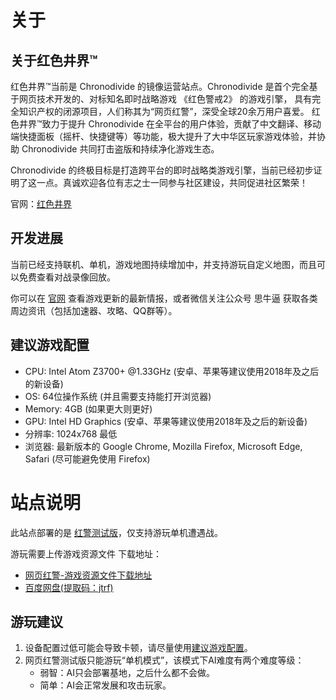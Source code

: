 
# 关于
## 关于红色井界™
红色井界™当前是 Chronodivide 的镜像运营站点。Chronodivide 是首个完全基于网页技术开发的、对标知名即时战略游戏 《红色警戒2》 的游戏引擎， 具有完全知识产权的闭源项目，人们称其为“网页红警”，深受全球20余万用户喜爱。 红色井界™致力于提升 Chronodivide 在全平台的用户体验，贡献了中文翻译、移动端快捷面板（摇杆、快捷键等）等功能，极大提升了大中华区玩家游戏体验，并协助 Chronodivide 共同打击盗版和持续净化游戏生态。

Chronodivide 的终极目标是打造跨平台的即时战略类游戏引擎，当前已经初步证明了这一点。真诚欢迎各位有志之士一同参与社区建设，共同促进社区繁荣！

官网：[红色井界](https://www.ra2web.cn/)

## 开发进展
当前已经支持联机、单机，游戏地图持续增加中，并支持游玩自定义地图，而且可以免费查看对战录像回放。

你可以在 [官网](https://www.ra2web.cn/) 查看游戏更新的最新情报，或者微信关注公众号 思牛逼 获取各类周边资讯（包括加速器、攻略、QQ群等）。

## 建议游戏配置
- CPU: Intel Atom Z3700+ @1.33GHz (安卓、苹果等建议使用2018年及之后的新设备) 
- OS: 64位操作系统 (并且需要支持能打开浏览器)
- Memory: 4GB (如果更大则更好)
- GPU: Intel HD Graphics (安卓、苹果等建议使用2018年及之后的新设备)
- 分辨率: 1024x768 最低
- 浏览器: 最新版本的 Google Chrome, Mozilla Firefox, Microsoft Edge, Safari (尽可能避免使用 Firefox)



# 站点说明
此站点部署的是 [红警测试版](https://github.com/ra2web/ra2web.github.io)，仅支持游玩单机遭遇战。

游玩需要上传游戏资源文件
下载地址：

- [网页红警-游戏资源文件下载地址](https://download.ra2web.com/fully-music.exe)
- [百度网盘(提取码：jtrf)](https://pan.baidu.com/s/1zh3u3LCiEbnrnIrOFsSm1g?pwd=jtrf)

## 游玩建议
1. 设备配置过低可能会导致卡顿，请尽量使用[建议游戏配置](#建议游戏配置)。
2. 网页红警测试版只能游玩“单机模式”，该模式下AI难度有两个难度等级：
   - 弱智：AI只会部署基地，之后什么都不会做。
   - 简单：AI会正常发展和攻击玩家。





